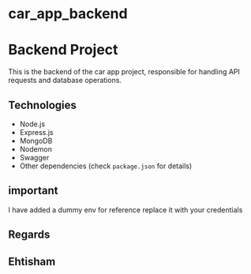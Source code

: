 # car_app_backend
# Backend Project

This is the backend of the  car app project, responsible for handling API requests and database operations.

## Technologies

- Node.js
- Express.js
- MongoDB
- Nodemon
- Swagger
- Other dependencies (check `package.json` for details)

## important
I have added a dummy env for reference replace it with your credentials

## Regards
## Ehtisham

